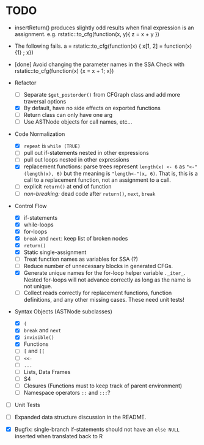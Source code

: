 
# TODO

* insertReturn() produces slightly odd results when final expression is an assignment.  e.g. rstatic::to_cfg(function(x, y){ z = x + y })

* The following fails. a = rstatic::to_cfg(function(x) { x[1, 2]  = function(x) {1} ; x})

* [done] Avoid changing the parameter names in the SSA
   Check with rstatic::to_cfg(function(x) {x = x + 1; x})

* Refactor
  + [ ] Separate `$get_postorder()` from CFGraph class and add more traversal
  options
  * [x] By default, have no side effects on exported functions
  * [ ] Return class can only have one arg
  * [ ] Use ASTNode objects for call names, etc...

* Code Normalization
  * [x] `repeat` is `while (TRUE)`
  * [ ] pull out if-statements nested in other expressions
  * [ ] pull out loops nested in other expressions
  * [x] replacement functions: parse trees represent `length(x) <- 6` as
  `"<-"(length(x), 6)` but the meaning is `"length<-"(x, 6)`. That is, this is
  a call to a replacement function, not an assignment to a call.
  * [ ] explicit `return()` at end of function
  * [ ] *non-breaking:* dead code after `return()`, `next`, `break`

* Control Flow
  * [x] if-statements
  * [x] while-loops
  * [x] for-loops
  * [x] `break` and `next`: keep list of broken nodes
  * [x] `return()`
  * [x] Static single-assignment
  * [ ] Treat function names as variables for SSA (?)
  * [ ] Reduce number of unnecessary blocks in generated CFGs.
  * [x] Generate unique names for the for-loop helper variable `._iter_`.
    Nested for-loops will not advance correctly as long as the name is not
    unique.
  * [ ] Collect reads correctly for replacement functions, function
    definitions, and any other missing cases. These need unit tests!

* Syntax Objects (ASTNode subclasses)
  * [x] `(`
  * [x] `break` and `next`
  * [x] `invisible()`
  * [x] Functions
  * [ ] `[` and `[[`
  * [ ] `<<-`
  * [ ] `...`
  * [ ] Lists, Data Frames
  * [ ] S4
  * [ ] Closures (Functions must to keep track of parent environment)
  * [ ] Namespace operators `::` and `:::`?

* [ ] Unit Tests
* [ ] Expanded data structure discussion in the README.
* [x] Bugfix: single-branch if-statements should not have an `else NULL`
  inserted when translated back to R


